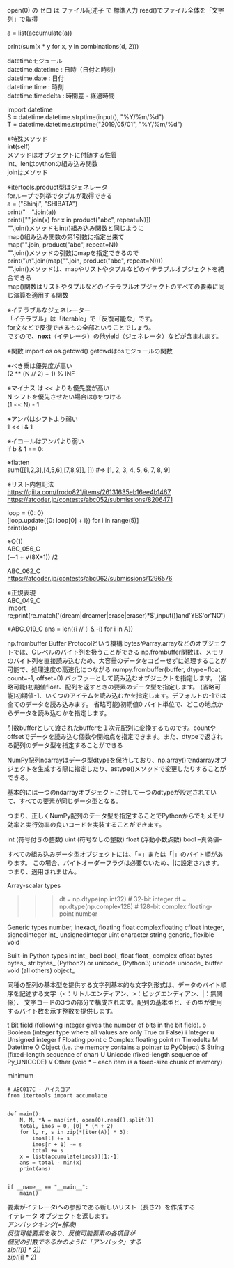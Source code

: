 open(0) の ゼロ は ファイル記述子 で 標準入力
read()でファイル全体を「文字列」で取得

a = list(accumulate(a))

print(sum(x * y for x, y in combinations(d, 2)))

datetimeモジュール  
datetime.datetime : 日時（日付と時刻）  
datetime.date : 日付  
datetime.time : 時刻  
datetime.timedelta : 時間差・経過時間  

import datetime  
S = datetime.datetime.strptime(input(), "%Y/%m/%d")  
T = datetime.datetime.strptime("2019/05/01", "%Y/%m/%d")  

※特殊メソッド  
__int__(self)  
メソッドはオブジェクトに付随する性質  
int、lenはpythonの組み込み関数  
joinはメソッド  

※itertools.product型はジェネレータ  
forループで列挙でタプルが取得できる  
a = ("Shinji", "SHIBATA")  
print("　".join(a))  
print(["".join(x) for x in product("abc", repeat=N)])  
"".join()メソッドもint()組み込み関数と同じように  
map()組み込み関数の第1引数に指定出来て  
map("".join, product("abc", repeat=N))  
"".join()メソッドの引数にmapを指定できるので  
print("\n".join(map("".join, product("abc", repeat=N))))  
"".join()メソッドは、mapやリストやタプルなどのイテラブルオブジェクトを結合できる  
map()関数はリストやタプルなどのイテラブルオブジェクトのすべての要素に同じ演算を適用する関数  

※イテラブルなジェネレーター  
「イテラブル」は「iterable」で「反復可能な」です。  
for文などで反復できるもの全部ということでしょう。  
ですので、__next__（イテレータ）の他yield（ジェネレータ）などが含まれます。   

※関数
import os
os.getcwd()
getcwdはosモジュールの関数

※べき乗は優先度が高い  
(2 ** (N // 2) + 1) % INF  

※マイナス は << よりも優先度が高い  
N シフトを優先させたい場合は()をつける  
(1 << N) - 1

※アンパはシフトより弱い  
1 << i & 1

※イコールはアンパより弱い  
if b & 1 == 0:  

※flatten  
sum([[1,2,3],[4,5,6],[7,8,9]], [])  #=> [1, 2, 3, 4, 5, 6, 7, 8, 9]

※リスト内包記法  
https://qiita.com/frodo821/items/26131635eb16ee4b1467  
https://atcoder.jp/contests/abc052/submissions/8206471  

loop = {0: 0}  
[loop.update({0: loop[0] + i}) for i in range(5)]  
print(loop)  

※O(1)  
ABC_056_C  
(－1 + √(8X+1)) /2  

ABC_062_C  
https://atcoder.jp/contests/abc062/submissions/1296576  


※正規表現  
ABC_049_C  
import re;print(re.match('(dream|dreamer|erase|eraser)*$',input())and'YES'or'NO')

※ABC_019_C
ans = len({i // (i & -i) for i in A})


np.frombuffer
Buffer Protocolという機構
bytesやarray.arrayなどのオブジェクトでは、Cレベルのバイト列を扱うことができる
np.frombuffer関数は、メモリのバイト列を直接読み込むため、大容量のデータをコピーせずに処理することが可能で、処理速度の高速化につながる
numpy.frombuffer(buffer, dtype=float, count=-1, offset=0)
バッファーとして読み込むオブジェクトを指定します。
(省略可能)初期値float、配列を返すときの要素のデータ型を指定します。
(省略可能)初期値-1、いくつのアイテムを読み込むかを指定します。デフォルトの-1では全てのデータを読み込みます。
省略可能)初期値0
バイト単位で、どこの地点からデータを読み込むかを指定します。

引数bufferとして渡されたbufferを１次元配列に変換するものです。countやoffsetでデータを読み込む個数や開始点を指定できます。また、dtypeで返される配列のデータ型を指定することができる

NumPy配列ndarrayはデータ型dtypeを保持しており、np.array()でndarrayオブジェクトを生成する際に指定したり、astype()メソッドで変更したりすることができる。

基本的には一つのndarrayオブジェクトに対して一つのdtypeが設定されていて、すべての要素が同じデータ型となる。


つまり、正しくNumPy配列のデータ型を指定することでPythonからでもメモリ効率と実行効率の良いコードを実装することができます。

int (符号付きの整数)
uint (符号なしの整数)
float (浮動小数点数)
bool –真偽値–


すべての組み込みデータ型オブジェクトには、「=」または「|」のバイト順があります。
この場合、バイトオーダーフラグは必要ないため、|に設定されます。つまり、適用されません。

Array-scalar types
>>> dt = np.dtype(np.int32)      # 32-bit integer
>>> dt = np.dtype(np.complex128) # 128-bit complex floating-point number

Generic types
number, inexact, floating 	float
complexfloating 	cfloat
integer, signedinteger 	int_
unsignedinteger 	uint
character 	string
generic, flexible 	void

Built-in Python types
int 	int_
bool 	bool_
float 	float_
complex 	cfloat
bytes 	bytes_
str 	bytes_ (Python2) or unicode_ (Python3)
unicode 	unicode_
buffer 	void
(all others) 	object_

同種の配列の基本型を提供する文字列基本的な文字列形式は、データのバイト順序を記述する文字（<：リトルエンディアン、>：ビッグエンディアン、|：無関係）、
文字コードの3つの部分で構成されます。配列の基本型と、その型が使用するバイト数を示す整数を提供します。

t 	Bit field (following integer gives the number of bits in the bit field).
b 	Boolean (integer type where all values are only True or False)
i 	Integer
u 	Unsigned integer
f 	Floating point
c 	Complex floating point
m 	Timedelta
M 	Datetime
O 	Object (i.e. the memory contains a pointer to PyObject)
S 	String (fixed-length sequence of char)
U 	Unicode (fixed-length sequence of Py_UNICODE)
V 	Other (void * – each item is a fixed-size chunk of memory)

minimum


    # ABC017C - ハイスコア
    from itertools import accumulate
     
     
    def main():
        N, M, *A = map(int, open(0).read().split())
        total, imos = 0, [0] * (M + 2)
        for l, r, s in zip(*[iter(A)] * 3):
            imos[l] += s
            imos[r + 1] -= s
            total += s
        x = list(accumulate(imos))[1:-1]
        ans = total - min(x)
        print(ans)
     
     
    if __name__ == "__main__":
        main()
要素がイテレータiへの参照である新しいリスト（長さ2）を作成する  
イテレータ オブジェクトを返します。  
*アンパックキング(=*解凍)  
反復可能要素を取り、反復可能要素の各項目が  
個別の引数であるかのように「アンパック」する  
zip(*([i] * 2))  
zip(*[i] * 2)




